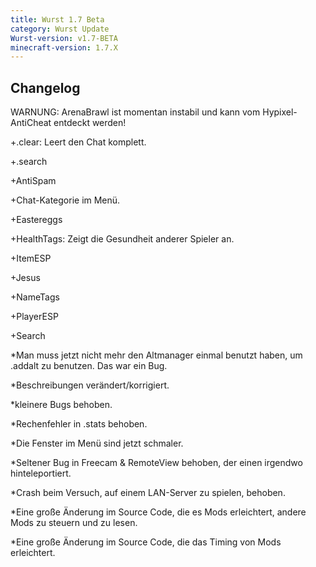 ```yaml
---
title: Wurst 1.7 Beta
category: Wurst Update
Wurst-version: v1.7-BETA
minecraft-version: 1.7.X
---
```

## Changelog

WARNUNG: ArenaBrawl ist momentan instabil und kann vom Hypixel-AntiCheat entdeckt werden!

+.clear: Leert den Chat komplett.

+.search

+AntiSpam

+Chat-Kategorie im Menü.

+Eastereggs

+HealthTags: Zeigt die Gesundheit anderer Spieler an.

+ItemESP

+Jesus

+NameTags

+PlayerESP

+Search

*Man muss jetzt nicht mehr den Altmanager einmal benutzt haben, um .addalt zu benutzen. Das war ein Bug.

*Beschreibungen verändert/korrigiert.

*kleinere Bugs behoben.

*Rechenfehler in .stats behoben.

*Die Fenster im Menü sind jetzt schmaler.

*Seltener Bug in Freecam & RemoteView behoben, der einen irgendwo hinteleportiert.

*Crash beim Versuch, auf einem LAN-Server zu spielen, behoben.

*Eine große Änderung im Source Code, die es Mods erleichtert, andere Mods zu steuern und zu lesen.

*Eine große Änderung im Source Code, die das Timing von Mods erleichtert.
